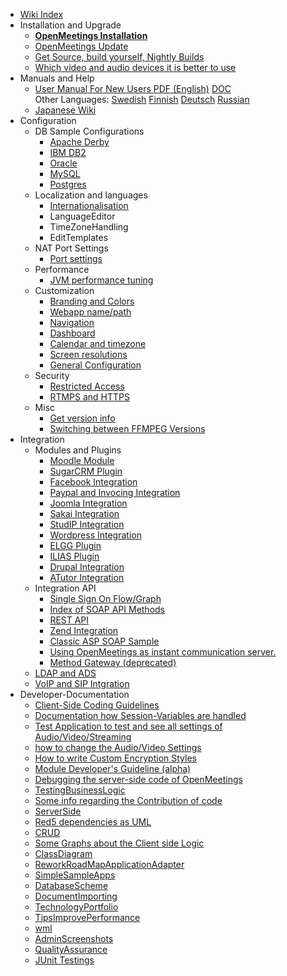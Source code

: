   * [Wiki Index](MainPage.md)
  * Installation and Upgrade
    * **[OpenMeetings Installation](InstallationOpenMeetings.md)**
    * [OpenMeetings Update](UpdateOpenMeetings.md)
    * [Get Source, build yourself, Nightly Builds](BuildSourceNew.md)
    * [Which video and audio devices it is better to use](RecommendedHardwareList.md)
  * Manuals and Help
    * [User Manual For New Users ](http://openmeetings.googlecode.com/svn/docs/manuals/OpenMeetings%20Manual%20for%20User%20level.pdf) [PDF (English)](http://openmeetings.googlecode.com/svn/docs/manuals/OpenMeetings%20Manual%20for%20User%20level.pdf) [DOC](http://openmeetings.googlecode.com/svn/docs/manuals/OpenMeetings%20Manual%20for%20User%20level.doc)<br />Other Languages: [Swedish](http://openmeetings.googlecode.com/svn/docs/manuals/OpenMeetings_ManuaL_for_new_Users_Swedish.pdf) [Finnish](http://openmeetings.googlecode.com/svn/docs/manuals/OpenMeetings_ManuaL_for_new_Users_Finnish.pdf) [Deutsch](http://openmeetings.googlecode.com/svn/docs/manuals/Benutzer-Anleitung%20OpenMeetings.pdf) [Russian](http://openmeetings.googlecode.com/svn/docs/manuals/OpenMeetings_ManuaL_for_new_Users_Russian.pdf)
    * [Japanese Wiki](http://www.openmeetings.jp)
  * Configuration
    * DB Sample Configurations
      * [Apache Derby](ApacheDerbyDB.md)
      * [IBM DB2](http://code.google.com/p/openmeetings/wiki/Configuration_IBM_DB2)
      * [Oracle](http://code.google.com/p/openmeetings/wiki/Configuration_Oracle)
      * [MySQL](http://code.google.com/p/openmeetings/wiki/Configuration_Mysql)
      * [Postgres](http://code.google.com/p/openmeetings/wiki/Configuration_Postgres)
    * Localization and languages
      * [Internationalisation](Internationalisation.md)
      * LanguageEditor
      * TimeZoneHandling
      * EditTemplates
    * NAT Port Settings
      * [Port settings](PortSettings.md)
    * Performance
      * [JVM performance tuning](PerformanceTuning.md)
    * Customization
      * [Branding and Colors](BrandingAndColors.md)
      * [Webapp name/path](CustomizingWebappName.md)
      * [Navigation](CustomazingMainMenu.md)
      * [Dashboard](CustomizingDashboard.md)
      * [Calendar and timezone](CalendarSettings.md)
      * [Screen resolutions](ScreenResolutions.md)
      * [General Configuration](GeneralConfigurationOptions.md)
    * Security
      * [Restricted Access](ClientAndServerSideSecuritySettings.md)
      * [RTMPS and HTTPS](RTMPSandHTTPS.md)
    * Misc
      * [Get version info](OpenMeetingsVersionInfo.md)
      * [Switching between FFMPEG Versions](SwitchBetweenFFMPEG.md)
  * Integration
    * Modules and Plugins
      * [Moodle Module](MoodlePlugins.md)
      * [SugarCRM Plugin](SugarCRMModule.md)
      * [Facebook Integration](FacebookModule.md)
      * [Paypal and Invocing Integration](OpenMeetingsPaypalIntegration.md)
      * [Joomla Integration](JoomlaIntegration.md)
      * [Sakai Integration](SakaiIntegration.md)
      * [StudIP Integration](StudIPIntegration.md)
      * [Wordpress Integration](WordpressIntegration.md)
      * [ELGG Plugin](ELGG.md)
      * [ILIAS Plugin](IliasPlugin.md)
      * [Drupal Integration](DrupalIntegration.md)
      * [ATutor Integration](ATutorIntegration.md)
    * Integration API
      * [Single Sign On Flow/Graph](DirectLoginSoapGeneralFlow.md)
      * [Index of SOAP API Methods](SoapMethods.md)
      * [REST API](RestMethods.md)
      * [Zend Integration](ZendIntegration.md)
      * [Classic ASP SOAP Sample](SoapSamples.md)
      * [Using OpenMeetings as instant communication server.](InstantCommunication.md)
      * [Method Gateway (deprecated)](MethodGateway.md)
    * [LDAP and ADS](LdapADSINTegration.md)
    * [VoIP and SIP Intgration](VoIPAndSIP.md)
  * Developer-Documentation
    * [Client-Side Coding Guidelines](CodingGuidelines.md)
    * [Documentation how Session-Variables are handled](SessionVariables.md)
    * [Test Application to test and see all settings of Audio/Video/Streaming](AudioVideoTestingApplication.md)
    * [how to change the Audio/Video Settings](ChangingAudioVideoSettings.md)
    * [How to write Custom Encryption Styles](CustomCryptMechanism.md)
    * [Module Developer's Guideline (alpha)](ModuleDevelopersGuideline.md)
    * [Debugging the server-side code of OpenMeetings](DebugServer.md)
    * [TestingBusinessLogic](TestingBusinessLogic.md)
    * [Some info regarding the Contribution of code](ContributingPlayRules.md)
    * [ServerSide](UML.md)
    * [Red5 dependencies as UML](Red5DependenciesUML.md)
    * [CRUD](CRUD.md)
    * [Some Graphs about the Client side Logic](ClientSideDiagrams.md)
    * [ClassDiagram](ClassDiagram.md)
    * [ReworkRoadMapApplicationAdapter](ReworkRoadMapApplicationAdapter.md)
    * [SimpleSampleApps](SimpleSampleApps.md)
    * [DatabaseScheme](DatabaseScheme.md)
    * [DocumentImporting](DocumentImporting.md)
    * [TechnologyPortfolio](TechnologyPortfolio.md)
    * [TipsImprovePerformance](TipsImprovePerformance.md)
    * [wml](wml.md)
    * [AdminScreenshots](AdminScreenshots.md)
    * [QualityAssurance](QualityAssurance.md)
    * [JUnit Testings](JUnitTestings.md)




